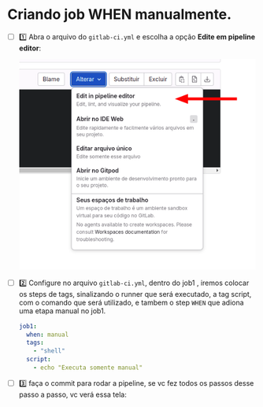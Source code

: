 # Criando job WHEN manualmente.

- [ ] 1️⃣ Abra o arquivo do `gitlab-ci.yml` e escolha a opção **Edite em pipeline editor**:

    ![alt text](../images/03-10-img1.png)

- [ ] 2️⃣ Configure no arquivo `gitlab-ci.yml`, dentro do job1 , iremos colocar os steps de tags, sinalizando o runner que será executado, a tag script, com o comando que será utilizado, e tambem o step `WHEN` que adiona uma etapa manual no job1.

    ```yaml
    job1:
      when: manual
      tags:
        - "shell"
      script:
        - echo "Executa somente manual"
    ```

- [ ] 3️⃣ faça o commit para rodar a pipeline, se vc fez todos os passos desse passo a passo, vc verá essa tela:
